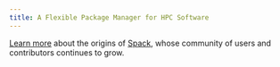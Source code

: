 ```yaml
---
title: A Flexible Package Manager for HPC Software
---
```


[Learn more](https://computation.llnl.gov/newsroom/flexible-package-manager-hpc-software) about the origins of [Spack](https://github.com/spack/spack), whose community of users and contributors continues to grow.
